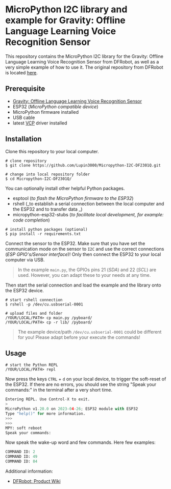# MicroPython I2C library and example for Gravity: Offline Language Learning Voice Recognition Sensor

This repository contains the MicroPython I2C library for the Gravity: Offline Language Learning Voice Recognition Sensor from DFRobot, as well as a very simple example of how to use it. The original repository from DFRobot is located [here](https://github.com/DFRobot/DFRobot_DF2301Q).

## Prerequisite

- [Gravity: Offline Language Learning Voice Recognition Sensor](https://www.dfrobot.com/product-2665.html?tracking=Mszf2HlGMStAAKkFfhNgg3QhFFchlilhR47u9vXX9o9Ko6giJYRJQdmwZjbDIvMV)
- ESP32 (_MicroPython compatible device_)
- MicroPython firmware installed
- USB cable
- latest [VCP](https://www.silabs.com/developers/usb-to-uart-bridge-vcp-drivers?tab=downloads) driver installed

## Installation

Clone this repository to your local computer.

```shell
# clone repository
$ git clone https://github.com/Lupin3000/Micropython-I2C-DF2301Q.git

# change into local repository folder
$ cd Micropython-I2C-DF2301Q/
```

You can optionally install other helpful Python packages.

- esptool (_to flash the MicroPython firmware to the ESP32_)
- rshell (_to establish a serial connection between the local computer and the ESP32 and to transfer data _)
- micropython-esp32-stubs (_to facilitate local development, for example: code completion_)

```shell
# install python packages (optional)
$ pip install -r requirements.txt
```

Connect the sensor to the ESP32. Make sure that you have set the communication mode on the sensor to `I2C` and use the correct connections (_ESP GPIO's/Sensor interface_)! Only then connect the ESP32 to your local computer via USB.

> In the example `main.py`, the GPIOs pins 21 (_SDA_) and 22 (_SCL_) are used. However, you can adapt these to your needs at any time.

Then start the serial connection and load the example and the library onto the ESP32 device.

```shell
# start rshell connection
$ rshell -p /dev/cu.usbserial-0001

# upload files and folder
/YOUR/LOCAL/PATH> cp main.py /pyboard/
/YOUR/LOCAL/PATH> cp -r lib/ /pyboard/
```

> The example device/path `/dev/cu.usbserial-0001` could be different for you! Please adapt before your execute the commands!

## Usage

```shell
# start the Python REPL
/YOUR/LOCAL/PATH> repl
```

Now press the keys `CTRL` + `d` on your local device, to trigger the soft-reset of the ESP32. If there are no errors, you should see the string "Speak your commands:" in the terminal after a very short time.

```python
Entering REPL. Use Control-X to exit.
>
MicroPython v1.20.0 on 2023-04-26; ESP32 module with ESP32
Type "help()" for more information.
>>> 
>>> 
MPY: soft reboot
Speak your commands:
```

Now speak the wake-up word and few commands. Here few examples:

```python
COMMAND ID: 2
COMMAND ID: 49
COMMAND ID: 84
```

Additional information:

- [DFRobot: Product Wiki](https://wiki.dfrobot.com/SKU_SEN0539-EN_Gravity_Voice_Recognition_Module_I2C_UART)

